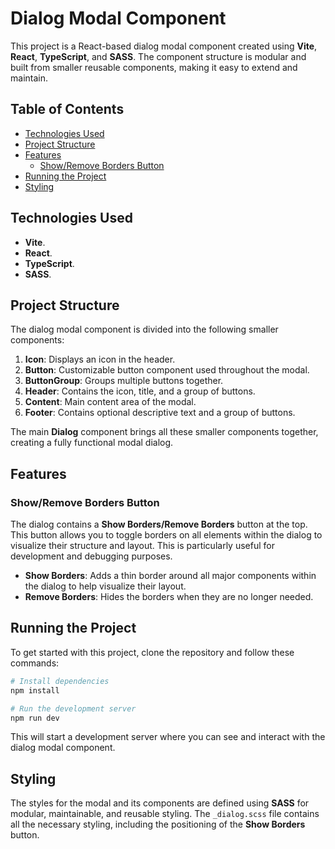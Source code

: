 # Dialog Modal Component

This project is a React-based dialog modal component created using **Vite**, **React**, **TypeScript**, and **SASS**. The component structure is modular and built from smaller reusable components, making it easy to extend and maintain.

## Table of Contents

- [Technologies Used](#technologies-used)
- [Project Structure](#project-structure)
- [Features](#features)
  - [Show/Remove Borders Button](#showremove-borders-button)
- [Running the Project](#running-the-project)
- [Styling](#styling)

## Technologies Used

- **Vite**.
- **React**.
- **TypeScript**.
- **SASS**.

## Project Structure

The dialog modal component is divided into the following smaller components:

1. **Icon**: Displays an icon in the header.
2. **Button**: Customizable button component used throughout the modal.
3. **ButtonGroup**: Groups multiple buttons together.
4. **Header**: Contains the icon, title, and a group of buttons.
5. **Content**: Main content area of the modal.
6. **Footer**: Contains optional descriptive text and a group of buttons.

The main **Dialog** component brings all these smaller components together, creating a fully functional modal dialog.

## Features

### Show/Remove Borders Button

The dialog contains a **Show Borders/Remove Borders** button at the top. This button allows you to toggle borders on all elements within the dialog to visualize their structure and layout. This is particularly useful for development and debugging purposes.

- **Show Borders**: Adds a thin border around all major components within the dialog to help visualize their layout.
- **Remove Borders**: Hides the borders when they are no longer needed.

## Running the Project

To get started with this project, clone the repository and follow these commands:

```sh
# Install dependencies
npm install

# Run the development server
npm run dev
```

This will start a development server where you can see and interact with the dialog modal component.

## Styling

The styles for the modal and its components are defined using **SASS** for modular, maintainable, and reusable styling. The `_dialog.scss` file contains all the necessary styling, including the positioning of the **Show Borders** button.

